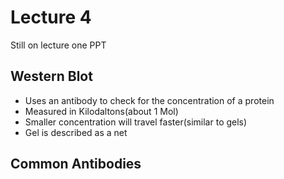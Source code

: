 # Lecture 4
Still on lecture one PPT
## Western Blot
+ Uses an antibody to check for the concentration of a protein
+ Measured in Kilodaltons(about 1 Mol)
+ Smaller concentration will travel faster(similar to gels)
+ Gel is described as a net
## Common Antibodies
